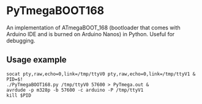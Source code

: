 # PyTmegaBOOT168
An implementation of ATmegaBOOT_168 (bootloader that comes with Arduino IDE and is burned on Arduino Nanos) in Python. Useful for debugging.

## Usage example
```
socat pty,raw,echo=0,link=/tmp/ttyV0 pty,raw,echo=0,link=/tmp/ttyV1 &
PID=$!
./PyTmegaBOOT168.py /tmp/ttyV0 57600 > PyTmega.out &
avrdude -p m328p -b 57600 -c arduino -P /tmp/ttyV1
kill $PID
```
